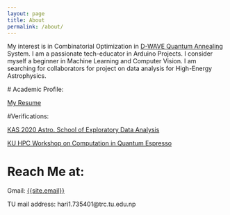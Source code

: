 ```yaml
---
layout: page
title: About
permalink: /about/
---
```

<p>
My interest is in Combinatorial Optimization in  <a href="https://www.dwavesys.com/" target="_blank">D-WAVE Quantum Annealing</a> System. I am a passionate tech-educator in Arduino Projects. I consider myself a beginner in Machine Learning and Computer Vision. I am searching for collaborators for project on data analysis for High-Energy Astrophysics. 
</p>
# Academic Profile:
<p> 
  <a href="https://hariramkrishna.github.io/CV_HRKG.pdf" target="_blank">My Resume</a>
 </p>

#Verifications:
<p> 
  <a href="https://hariramkrishna.github.io/KAS.pdf" target="_blank">KAS 2020 Astro. School of Exploratory Data Analysis</a>
 </p>
 <p> 
  <a href="https://hariramkrishna.github.io/HPC.pdf" target="_blank">KU HPC Workshop on Computation in Quantum Espresso </a>
 </p>

# Reach Me at:
Gmail: <a href="mailto:{{site.email}}?Subject=From Blog Site:">{{site.email}}</a>
<p>
TU mail address: hari1.735401@trc.tu.edu.np
  </p>
